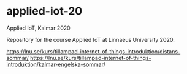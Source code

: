 # applied-iot-20
Applied IoT, Kalmar 2020

Repository for the course Applied IoT at Linnaeus University 2020.


https://lnu.se/kurs/tillampad-internet-of-things-introduktion/distans-sommar/
https://lnu.se/kurs/tillampad-internet-of-things-introduktion/kalmar-engelska-sommar/
